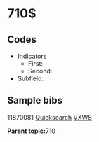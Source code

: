 # 710$

## Codes

-   Indicators
    -   First:
    -   Second:
-   Subfield:

## Sample bibs

11870081 [Quicksearch](https://search.library.yale.edu/catalog/11870081) [VXWS](http://prodorbis.library.yale.edu:7014/vxws/GetHoldingsService?bibId=11870081)

**Parent topic:**[710](../../tags/710/710.md)

